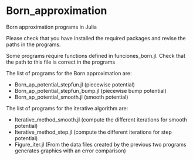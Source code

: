 # Born_approximation
 
Born approximation programs in Julia

Please check that you have installed the required packages and revise the paths
in the programs. 


Some programs require functions defined in funciones_born.jl. 
Check that the path to this file is correct in the programs

The list of programs for the Born approximation are:
- Born_ap_potential_stepfun.jl     (piecewise potential)
- Born_ap_potential_stepfun_bump.jl  (piecewise bump potential)
- Born_ap_potential_smooth.jl  (smooth potential)

The list of programs for the iterative algorithm are:
- Iterative_method_smooth.jl (compute the different iterations for smooth potential)
- Iterative_method_step.jl (compute the different iterations for step potential)
- Figure_iter.jl (From the data files created by the previous two programs 
  generates graphics with an error comparison)

